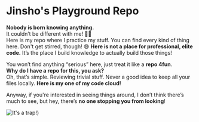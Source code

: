 # Jinsho's Playground Repo

**Nobody is born knowing anything.**  
It couldn’t be different with me! 🤷‍♂️  
Here is my repo where I practice my stuff. You can find every kind of thing here. Don't get stirred, though! 😅 
**Here is not a place for professional, elite code.** It’s the place I build knowledge to actually build those things!

You won’t find anything “serious” here, just treat it like a **repo 4fun**.  
**Why do I have a repo for this, you ask?**  
Oh, that’s simple. Reviewing trivial stuff. Never a good idea to keep all your files locally. **Here is my one of my code cloud!**

Anyway, if you're interested in seeing things around, I don’t think there’s much to see, but hey, there’s **no one stopping you from looking**!

![It's a trap!](https://media3.giphy.com/media/v1.Y2lkPTc5MGI3NjExZ3lsYTB1cWhnOWEyODk3ampsNW5nN3FxOWo4cXJ0dmV1c3Z5ZTFvayZlcD12MV9pbnRlcm5hbF9naWZfYnlfaWQmY3Q9Zw/3o7TKSxdQJIoiRXHl6/giphy.gif))
